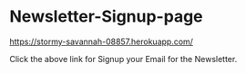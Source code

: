 # Newsletter-Signup-page

https://stormy-savannah-08857.herokuapp.com/

Click the above link for Signup your Email for the Newsletter.
